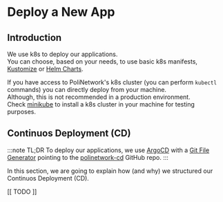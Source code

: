 # Deploy a New App

## Introduction

We use k8s to deploy our applications.  
You can choose, based on your needs, to use basic k8s manifests, [Kustomize](https://kustomize.io/) or [Helm Charts](https://helm.sh/docs/topics/charts/).

If you have access to PoliNetwork's k8s cluster (you can perform `kubectl` commands) you can directly deploy from your machine.  
Although, this is not recommended in a production environment.  
Check [minikube](https://minikube.sigs.k8s.io/docs/start/?arch=%2Flinux%2Fx86-64%2Fstable%2Fbinary+download) to install a k8s cluster in your machine for testing purposes.

## Continuos Deployment (CD)

:::note TL;DR
To deploy our applications, we use [ArgoCD](https://argo-cd.readthedocs.io/en/stable/) 
with a [Git File Generator](https://argo-cd.readthedocs.io/en/stable/operator-manual/applicationset/Generators-Git/#git-generator-files) 
pointing to the [polinetwork-cd](https://github.com/PoliNetworkOrg/polinetwork-cd) GitHub repo.
:::

In this section, we are going to explain how (and why) we structured our Continuos Deployment (CD). 

[[ TODO ]]
